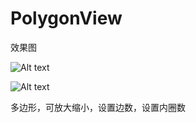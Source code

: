 # PolygonView

效果图

![Alt text](https://github.com/dingqiqi/PolygonView/blob/master/img/a.jpg)


![Alt text](https://github.com/dingqiqi/PolygonView/blob/master/img/b.jpg)




多边形，可放大缩小，设置边数，设置内圈数
